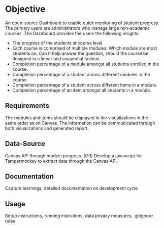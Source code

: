 # Objective

An open-source Dashboard to enable quick monitoring of student progress. The primary users are administrators who manage large non-academic courses. The Dashboard provides the users the following insights:
* The progress of the students at course level
* Each course is comprised of multiple modules. Which module are most students on. Can it help answer the question, should the course be designed in a linear and sequential fashion.
* Completion percentage of a module amongst all students enrolled in the course.
* Completion percentage of a student across different modules in the course.
* Completion percentage of a student across different items in a module.
* Completion percentage of an item amongst all students in a module.

## Requirements
The modules and items should be displayed in the visualizations in the same order as on Canvas. The information can be communicated through both visualizations and generated report.

## Data-Source
Canvas API through module progress.
(OR)
Develop a javascript for Tampermonkey to extract data through the Canvas API.

## Documentation
Capture learnings, detailed documentation on development cycle.

## Usage
Setup instructions, running instrutions, data privacy measures, .gitignore rules




